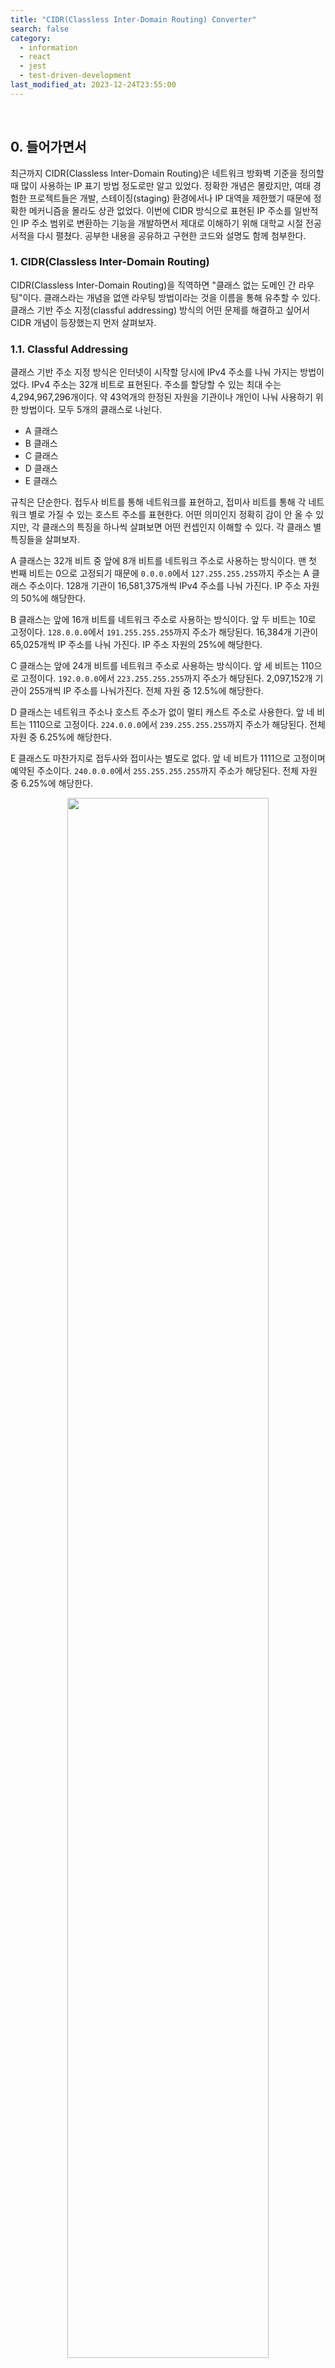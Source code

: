 ```yaml
---
title: "CIDR(Classless Inter-Domain Routing) Converter"
search: false
category:
  - information
  - react
  - jest
  - test-driven-development
last_modified_at: 2023-12-24T23:55:00
---
```


<br/>

## 0. 들어가면서

최근까지 CIDR(Classless Inter-Domain Routing)은 네트워크 방화벽 기준을 정의할 때 많이 사용하는 IP 표기 방법 정도로만 알고 있었다. 정확한 개념은 몰랐지만, 여태 경험한 프로젝트들은 개발, 스테이징(staging) 환경에서나 IP 대역을 제한했기 때문에 정확한 메커니즘을 몰라도 상관 없었다. 이번에 CIDR 방식으로 표현된 IP 주소를 일반적인 IP 주소 범위로 변환하는 기능을 개발하면서 제대로 이해하기 위해 대학교 시절 전공 서적을 다시 펼쳤다. 공부한 내용을 공유하고 구현한 코드와 설명도 함께 첨부한다. 

### 1. CIDR(Classless Inter-Domain Routing)

CIDR(Classless Inter-Domain Routing)을 직역하면 "클래스 없는 도메인 간 라우팅"이다. 클래스라는 개념을 없앤 라우팅 방법이라는 것을 이름을 통해 유추할 수 있다. 클래스 기반 주소 지정(classful addressing) 방식의 어떤 문제를 해결하고 싶어서 CIDR 개념이 등장했는지 먼저 살펴보자. 

### 1.1. Classful Addressing

클래스 기반 주소 지정 방식은 인터넷이 시작할 당시에 IPv4 주소를 나눠 가지는 방법이었다. IPv4 주소는 32개 비트로 표현된다. 주소를 할당할 수 있는 최대 수는 4,294,967,296개이다. 약 43억개의 한정된 자원을 기관이나 개인이 나눠 사용하기 위한 방법이다. 모두 5개의 클래스로 나뉜다. 

- A 클래스
- B 클래스
- C 클래스
- D 클래스
- E 클래스

규칙은 단순한다. 접두사 비트를 통해 네트워크를 표현하고, 접미사 비트를 통해 각 네트워크 별로 가질 수 있는 호스트 주소를 표현한다. 어떤 의미인지 정확히 감이 안 올 수 있지만, 각 클래스의 특징을 하나씩 살펴보면 어떤 컨셉인지 이해할 수 있다. 각 클래스 별 특징들을 살펴보자. 

A 클래스는 32개 비트 중 앞에 8개 비트를 네트워크 주소로 사용하는 방식이다. 맨 첫 번째 비트는 0으로 고정되기 때문에 `0.0.0.0`에서 `127.255.255.255`까지 주소는 A 클래스 주소이다. 128개 기관이 16,581,375개씩 IPv4 주소를 나눠 가진다. IP 주소 자원의 50%에 해당한다.

B 클래스는 앞에 16개 비트를 네트워크 주소로 사용하는 방식이다. 앞 두 비트는 10로 고정이다. `128.0.0.0`에서 `191.255.255.255`까지 주소가 해당된다. 16,384개 기관이 65,025개씩 IP 주소를 나눠 가진다. IP 주소 자원의 25%에 해당한다.

C 클래스는 앞에 24개 비트를 네트워크 주소로 사용하는 방식이다. 앞 세 비트는 110으로 고정이다. `192.0.0.0`에서 `223.255.255.255`까지 주소가 해당된다. 2,097,152개 기관이 255개씩 IP 주소를 나눠가진다. 전체 자원 중 12.5%에 해당한다.

D 클래스는 네트워크 주소나 호스트 주소가 없이 멀티 캐스트 주소로 사용한다. 앞 네 비트는 1110으로 고정이다. `224.0.0.0`에서 `239.255.255.255`까지 주소가 해당된다. 전체 자원 중 6.25%에 해당한다.

E 클래스도 마찬가지로 접두사와 접미사는 별도로 없다. 앞 네 비트가 1111으로 고정이며 예약된 주소이다. `240.0.0.0`에서 `255.255.255.255`까지 주소가 해당된다. 전체 자원 중 6.25%에 해당한다.

<p align="center">
  <img src="/images/classless-inter-domain-routing-01.png" width="80%" class="image__border">
</p>
<center>Data Communication and Networking 5th</center>  

### 1.2. Classless Inter-Domain Routing

클래스 기반 방식은 자원 할당이 고르게 되지 않아 주소가 낭비된다. A 클래스 주소는 128개 기관이 각자 16,581,375개씩 IP 주소를 나눠가진다. 1,600만 개씩이나 IP가 필요한 기관이 128개씩이나 있을까? 규모가 작은 기관이 규모가 큰 클래스 주소를 할당받는다면 대부분의 자원은 낭비되는 모양일 것이다. 자원 낭비는 고갈로 이어진다. A, B 클래스와 반대로 C 클래스는 한 조직에 사용할 수 있는 IP 개수가 255개로 제한되기 때문에 너무 적은 것이 문제였다. 비효율적인 자원 할당 문제를 해결하기 위해 서브네팅(subnetting), 수퍼네팅(supernetting) 방식이 고안되었지만, IP 주소 재분배이나 패킷 라우팅이 어려웠기 때문에 이 문제를 해결할 수 없었다고 한다.

클래스 없는 주소 지정(classless addressing)은 IP 자원이 유연하게 나뉘지 못하는 근본적인 원인인 클래스를 제거한 방식이다. 클래스 기반 방식과 큰 차이점은 접두사 비트가 고정이 아니라는 점이다. 접두사 길이를 0에서 32사이 값을 유연하게 결정하여 조직이나 기관에서 필요한 IP 주소 개수만큼 할당 받을 수 있게 되었다. 클래스 없는 주소 지정 방식은 접두사 길이가 중요하기 때문에 IP 주소 옆에 접두사 비트를 슬래시(/)로 구분하여 표시한다. 이를 `CIDR 표기법`이라고 한다. 

- 접두사(prefix) 비트 길이는 0 ~ 32까지 값을 가진다.

<p align="center">
  <img src="/images/classless-inter-domain-routing-02.png" width="80%" class="image__border">
</p>
<center>Data Communication and Networking 5th</center>  

## 2. Convert CIDR

요약하자면 고정된 비트 수로 네트워크 자원을 나누는 클래스 기반 방법은 비효율적이기 때문에 가변 비트 수로 네트워크 자원을 나누는 클래스 없는 주소 지정 방식이 등장했고, 가변 접두사 비트로 네트워크 자원이 나눠진 것을 표기한 방법이 CIDR이다. 이 글을 작성하게 된 계기는 CIDR 표기법을 서비스 사용자가 이해할 수 있는 IP 주소 영역(from, to)으로 변경하는 기능을 개발해야 됬기 때문이다. 코드를 작성하기 전 비즈니스 로직이 되어줄 변환 과정을 살펴보자.

먼저 `X.X.X.X/n`으로 CIDR 표현법에서 `n`의 의미를 알아본다. `n`은 접두사 비트 길이를 의미한다. `n=24`인 케이스를 예로 들어본다. IP 주소 앞에서부터 1이 채워진 길이가 24라는 의미이다. `11111111.11111111.11111111.00000000(255.255.255.0)`을 마스크로 사용한다. 

접두사 길이로 마스크를 정의하는 방법에 대해 살펴봤으니 `167.199.170.82/27`를 기준으로 주소 변환 예시를 살펴본다. `167.199.170.82` 주소를 이진수로 표현하면 다음과 같다.

```
10100111.11000111.10101010.01010010
```

`/27` 접두사 비트 길이를 마스크로 표현하면 다음과 같다.

```
11111111.11111111.11111111.11100000
```

IP 주소와 마스크를 &(AND 연산자)로 비트 마스킹(bit masking)하면 시작 주소가 된다.

```
10100111.11000111.10101010.01010010
                 &
11111111.11111111.11111111.11100000
                 =
10100111.11000111.10101010.01000000(167.199.170.64)
```

마지막 주소는 시작 주소에서 접두사 길이 이후 비트들을 1로 채우면 된다.

```
10100111.11000111.10101010.01000000(167.199.170.64)
                 |
00000000.00000000.00000000.00011111
                 =
10100111.11000111.10101010.01011111(167.199.170.95)
```

`167.199.170.82/27`의 IP 주소 범위는 `167.199.170.64`에서 `167.199.170.95`까지 32개다. 마스크에서 0으로 채워진 부분이 와일드 카드 영역이다. 이 영역으로 표현 가능한 숫자가 사용 가능한 IP 주소 개수가 된다. 예를 들면 다음과 같다.

- /32 
    - 11111111.11111111.11111111.11111111
    - 2^(32-32) = 2^0 = 1
    - 사용 가능한 IP 주소 1개
- /31
    - 11111111.11111111.11111111.11111110
    - 2^(32-31) = 2^1 = 2
    - 사용 가능한 IP 주소 1개
- /30
    - 11111111.11111111.11111111.11111100
    - 2^(32-30) = 2^2 = 4
    - 사용 가능한 IP 주소 4개
- /16
    - 11111111.11111111.00000000.00000000
    - 2^(32-16) = 2^16 = 65,536
    - 사용 가능한 IP 주소 65,536개
- /0
    - 00000000.00000000.00000000.00000000
    - 2^(32-0) = 2^32 = 4,294,967,296
    - 사용 가능한 IP 주소 4,294,967,296개
    - 모든 IPv4 주소

## 3. Implementation

지금부터 구현 코드를 살펴본다. 이 기능을 개발할 때 변환하는 코드를 인터넷에서 쉽게 찾을 수 있을 줄 알았는데, 변환 사이트만 있어서 직접 구현했다. 개발을 끝내고 이 글을 쓰는 시점에 ChatGPT가 떠오르긴 했지만, 공부도 할 겸 나쁘지 않았다. 리액트 애플리케이션이었기 때문에 타입스크립트로 작성했다.

### 3.1. Validation

먼저 입력된 값의 유효성 검사를 수행한다. 다음과 같은 경우 에러이다.

- X.X.X.X/n 형식이 아닌 경우
- 숫자가 아닌 이상한 값이 중간에 섞인 경우
- 접두사 비트 길이가 0보다 작거나 32를 넘어가는 경우
- IPv4 주소 각 옥텟(octet)의 크기가 0보다 작거나 255를 넘어가는 경우
    - 옥텟은 점(.)으로 구분된 각 숫자 블럭을 의미한다.

```typescript
function isValidIpAddress(ipBlocks: string[]) {
  for (let block of ipBlocks) {
    if (isNaN(+block) || +block < 0 || +block > 255) {
      return false;
    }
  }
  return true;
}

function isValidCIDR(cidr: string): boolean {
  const ipAndMask = cidr.split("/");
  if (ipAndMask.length !== 2) {
    return false;
  }
  const ip = ipAndMask[0];
  const ipBlocks = ip.split(".");
  if (ipBlocks.length !== 4) {
    return false;
  }
  if (!isValidIpAddress(ipBlocks)) {
    return false;
  }
  if (!ipAndMask[1]) {
    return false;
  }
  const mask = +ipAndMask[1];
  return !(isNaN(mask) || mask < 0 || mask > 32);
}
```

### 3.2. Mask

접두사 비트 길이를 기준으로 마스크를 생성한다. 먼저 주어진 마스크 길이만큼 1을 채운 32자리 문자열을 8자리씩 나눠 십진수로 변환 후 이를 배열로 반환한다. 예를 들어 `/24`인 경우 다음과 같은 과정을 가진다.

- 11111111111111111111111100000000 문자열을 먼저 만든다.
- 8자리씩 십진수 숫자로 변환한다. 
    - 접두사 `0b`는 이진수 표현임을 의미이다.
    - 접두사 `0b`이 앞에 붙은 0과 1로 이뤄진 문자열은 Number 함수를 통해 십진수로 변환할 수 있다. 

```typescript
function getMaskBlocks(mask: number) {
  let result = "";
  for (let index = 0; index < 32; index++) {
    if (mask > 0) {
      result = result + "1";
    } else {
      result = result + "0";
    }
    mask--;
  }
  return [
    Number("0b" + result.substring(0, 8)),
    Number("0b" + result.substring(8, 16)),
    Number("0b" + result.substring(16, 24)),
    Number("0b" + result.substring(24, 32)),
  ];
}
```

### 3.3. Start IP Address

시작 IP 주소를 구하는 과정은 단순하다. ipBlocks, maskBlocks 매개변수 모두 십진수 배열이다. 각 블럭 별로 숫자로 변환된 값들이 담긴 배열이다. 각 옥텟 위치 별로 AND 비트 마스크 연산을 수행한다. AND 연산 수행한 값을 문자열로 변경한다.

```typescript
function fromIp(ipBlocks: number[], maskBlocks: number[]) {
  const result = [];
  for (let index = 0; index < 4; index++) {
    result.push(String(ipBlocks[index] & maskBlocks[index]));
  }
  return result;
}
```

### 3.4. End IP Address

종료 IP 주소를 구하는 과정은 조금 이해가 필요하다. 마스크 주소의 블럭이 0인 케이스와 아닌 케이스로 구분한다. 먼저 마스크 주소 블럭이 0인 케이스다. 이 블럭으로 표현할 수 있는 주소는 모두 허용이기 때문에 255 값과 OR 연산을 수행한 결과가 담긴다. 255 값을 그대로 넣어도 무방하다. 

마스크 주소의 블럭이 0이 아닌 경우 다음과 같은 연산 과정을 따른다.

```
(ipBlocks[index] & maskBlocks[index]) + (255 - maskBlocks[index])
```

이해를 돕기 위해 위에서 살펴본 예시를 다시 가져왔다. `ipBlocks[index] & maskBlocks[index]` 연산은 시작 IP 주소를 구하는 작업이다. 

```
10100111.11000111.10101010.01010010(167.199.170.82)
                 &
11111111.11111111.11111111.11100000
                 =
10100111.11000111.10101010.01000000(167.199.170.64)
```

`255 - maskBlocks[index]` 작업은 마스크에서 와일드 카드 영역을 구하는 과정이다.

```
11111111.11111111.11111111.11111111
                 -
11111111.11111111.11111111.11100000
                 = 
00000000.00000000.00000000.00011111
```

두 값을 더하는 작업은 OR 연산을 수행하는 것과 동일하다. 시작 IP 주소는 이미 마스킹 된 상태이기 때문에 더하기(+) 연산이나 OR 연산 모두 동일한 결과를 얻는다.

```
10100111.11000111.10101010.01000000(167.199.170.64)
                 +
00000000.00000000.00000000.00011111
                 =
10100111.11000111.10101010.01011111(167.199.170.95)
```

구현 코드는 다음과 같다.

```typescript
function toIP(ipBlocks: number[], maskBlocks: number[]) {
  const result = [];
  for (let index = 0; index < 4; index++) {
    let block;
    if (maskBlocks[index] === 0) {
      block = String(ipBlocks[index] | 255);
    } else {
      block = String(
        (ipBlocks[index] & maskBlocks[index]) + (255 - maskBlocks[index])
      );
    }
    result.push(String(block));
  }
  return result;
}
```

### 3.5. Convert Module and Test

전체 코드는 다음과 같다.

```typescript
import IpAddressRange from "../type/IpAddressRange";

const INVALID_IP_ADDRESS_RANGE: IpAddressRange = {
  fromIp: null,
  toIp: null,
};

function getMaskBlocks(mask: number) {
  let result = "";
  for (let index = 0; index < 32; index++) {
    if (mask > 0) {
      result = result + "1";
    } else {
      result = result + "0";
    }
    mask--;
  }
  return [
    Number("0b" + result.substring(0, 8)),
    Number("0b" + result.substring(8, 16)),
    Number("0b" + result.substring(16, 24)),
    Number("0b" + result.substring(24, 32)),
  ];
}

function fromIp(ipBlocks: number[], maskBlocks: number[]) {
  const result = [];
  for (let index = 0; index < 4; index++) {
    result.push(String(ipBlocks[index] & maskBlocks[index]));
  }
  return result;
}

function toIP(ipBlocks: number[], maskBlocks: number[]) {
  const result = [];
  for (let index = 0; index < 4; index++) {
    let block;
    if (maskBlocks[index] === 0) {
      block = String(ipBlocks[index] | 255);
    } else {
      block = String(
        (ipBlocks[index] & maskBlocks[index]) + (255 - maskBlocks[index])
      );
    }
    result.push(String(block));
  }
  return result;
}

function isValidIpAddress(ipBlocks: string[]) {
  for (let block of ipBlocks) {
    if (isNaN(+block) || +block < 0 || +block > 255) {
      return false;
    }
  }
  return true;
}

function isValidCIDR(cidr: string): boolean {
  const ipAndMask = cidr.split("/");
  if (ipAndMask.length !== 2) {
    return false;
  }
  const ip = ipAndMask[0];
  const ipBlocks = ip.split(".");
  if (ipBlocks.length !== 4) {
    return false;
  }
  if (!isValidIpAddress(ipBlocks)) {
    return false;
  }
  if (!ipAndMask[1]) {
    return false;
  }
  const mask = +ipAndMask[1];
  return !(isNaN(mask) || mask < 0 || mask > 32);
}

export const convertCIDR = (cidr: string): IpAddressRange => {
  const isValid = isValidCIDR(cidr);
  if (!isValid) {
    return INVALID_IP_ADDRESS_RANGE;
  }
  const ipAndMask = cidr.split("/");
  const ipBlocks = ipAndMask[0].split(".").map((block) => +block);
  const maskBlocks = getMaskBlocks(+ipAndMask[1]);
  return {
    fromIp: fromIp(ipBlocks, maskBlocks).join("."),
    toIp: toIP(ipBlocks, maskBlocks).join("."),
  };
};
```

테스트 코드는 다음과 같다. 테스트를 통해 예상된 값으로 변환 작업이 잘 이뤄지는지 확인한다.

```typescript
import * as sut from "./ip-converter";

describe("IP converter Test", () => {
  test.each([
    "0.0.0.256/24",
    "0.0.0.255/a",
    "0.0.0.255/24/24",
    "256.0.0.255/24",
    "0.256.0.0/24",
    "a.255.0.0/24",
    "0.b.0.0/24",
    "0.0.c.0/24",
    "0.0.0.d/24",
    "0.0.256.0/24",
    "127.167.108.0/-1",
    "127.167.108.0/33",
    "0.0.0.256",
    "0.0.0.256/",
    "0.0.0.255/",
    "/24",
    "0.0.255/24",
    "0.255/24",
    "256/24",
  ])("유효하지 않은 CIDR를 입력하면 NULL을 반환한다.", (value) => {
    const result = sut.convertCIDR(value);

    expect(result.fromIp).toBeNull();
    expect(result.toIp).toBeNull();
  });

  test.each([
    ["7.88.135.144/28", ["7.88.135.144", "7.88.135.159"]],
    ["192.168.1.0/22", ["192.168.0.0", "192.168.3.255"]],
    ["125.214.10.5/22", ["125.214.8.0", "125.214.11.255"]],
    ["125.214.10.5/32", ["125.214.10.5", "125.214.10.5"]],
    ["125.214.10.5/0", ["0.0.0.0", "255.255.255.255"]],
    ["125.214.10.25/24", ["125.214.10.0", "125.214.10.255"]],
    ["125.214.10.25/16", ["125.214.0.0", "125.214.255.255"]],
    ["125.214.10.25/1", ["0.0.0.0", "127.255.255.255"]],
  ])("유효한 값을 입력하면 변환된 값이 반환된다.", (value, expectedResult) => {
    const result = sut.convertCIDR(value);

    expect(result.fromIp).toEqual(expectedResult[0]);
    expect(result.toIp).toEqual(expectedResult[1]);
  });
});
```

#### TEST CODE REPOSITORY

- <https://github.com/Junhyunny/blog-in-action/tree/master/2023-12-24-classless-inter-domain-routing>

#### REFERENCE

- <https://ko.wikipedia.org/wiki/CIDR>
- <https://en.wikipedia.org/wiki/Classful_network>
- <https://datatracker.ietf.org/doc/html/rfc1519>
- <https://datatracker.ietf.org/doc/html/rfc4632>
- <https://aws.amazon.com/ko/what-is/cidr/>
- [Data Communication and Networking 5th](https://product.kyobobook.co.kr/detail/S000003937861)